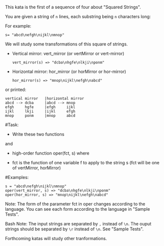 This kata is the first of a sequence of four about "Squared Strings".

You are given a string of `n` lines, each substring being `n` characters long: 

For example:

`s= "abcd\nefgh\nijkl\nmnop"`

We will study some transformations of this square of strings.

- Vertical mirror: vert_mirror (or vertMirror or vert-mirror)

  `vert_mirror(s) => "dcba\nhgfe\nlkji\nponm"`

- Horizontal mirror: hor_mirror (or horMirror or hor-mirror)
  
  `hor_mirror(s) => "mnop\nijkl\nefgh\nabcd"`

or printed:

```
vertical mirror   |horizontal mirror   
abcd --> dcba     |abcd --> mnop 
efgh     hgfe     |efgh     ijkl 
ijkl     lkji     |ijkl     efgh 
mnop     ponm     |mnop     abcd 
```

#Task:

- Write these two functions

and

- high-order function oper(fct, s) where

- fct is the function of one variable f to apply to the string s (fct will be one of vertMirror, horMirror)

#Examples:

```
s = "abcd\nefgh\nijkl\nmnop"
oper(vert_mirror, s) => "dcba\nhgfe\nlkji\nponm"
oper(hor_mirror, s) => "mnop\nijkl\nefgh\nabcd"
```

Note:
The form of the parameter fct in oper changes according to the language. You can see each form according to the language in "Sample Tests".

Bash Note:
The input strings are separated by `,` instead of `\n`. The ouput strings should be separated by `\r` instead of `\n`. See "Sample Tests".

Forthcoming katas will study other tranformations.
